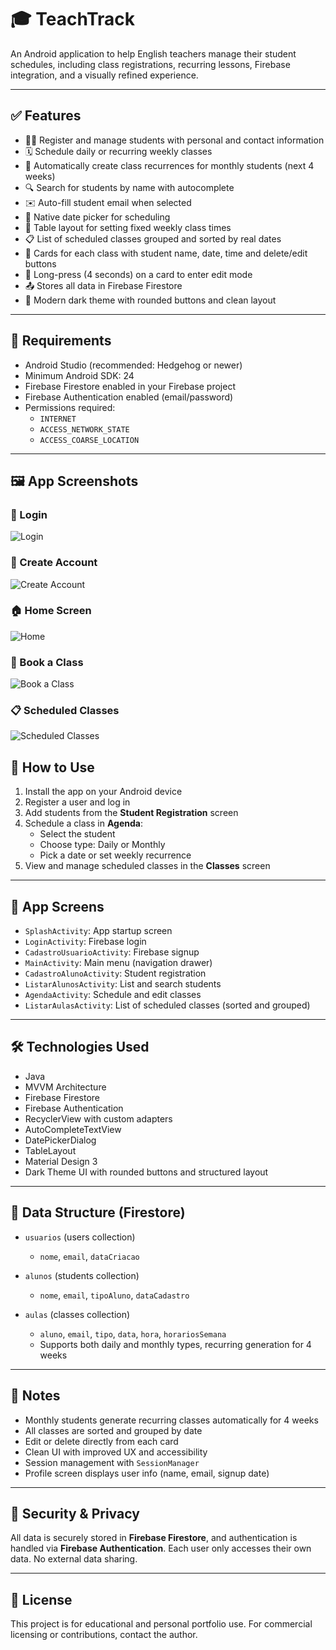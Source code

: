 # 🎓 TeachTrack

An Android application to help English teachers manage their student schedules, including class registrations, recurring lessons, Firebase integration, and a visually refined experience.

---

## ✅ Features

- 🧑‍🏫 Register and manage students with personal and contact information  
- 🗓️ Schedule daily or recurring weekly classes  
- 🔁 Automatically create class recurrences for monthly students (next 4 weeks)  
- 🔍 Search for students by name with autocomplete  
- ✉️ Auto-fill student email when selected  
- 📅 Native date picker for scheduling  
- 🧮 Table layout for setting fixed weekly class times  
- 📋 List of scheduled classes grouped and sorted by real dates  
- 🧾 Cards for each class with student name, date, time and delete/edit buttons  
- 🧠 Long-press (4 seconds) on a card to enter edit mode  
- 📤 Stores all data in Firebase Firestore  
- 🌙 Modern dark theme with rounded buttons and clean layout  

---

## 🧪 Requirements

- Android Studio (recommended: Hedgehog or newer)  
- Minimum Android SDK: 24  
- Firebase Firestore enabled in your Firebase project  
- Firebase Authentication enabled (email/password)  
- Permissions required:
  - `INTERNET`
  - `ACCESS_NETWORK_STATE`
  - `ACCESS_COARSE_LOCATION`

---


## 🖼️ App Screenshots

### 🔐 Login
![Login](screenshots/login.png)

### 👤 Create Account
![Create Account](screenshots/createaccount.png)

### 🏠 Home Screen
![Home](screenshots/home.png)

### 📅 Book a Class
![Book a Class](screenshots/bookaclass.png)

### 📋 Scheduled Classes
![Scheduled Classes](screenshots/scheduledclasses.png)

## 🚀 How to Use

1. Install the app on your Android device  
2. Register a user and log in  
3. Add students from the **Student Registration** screen  
4. Schedule a class in **Agenda**:
   - Select the student  
   - Choose type: Daily or Monthly  
   - Pick a date or set weekly recurrence  
5. View and manage scheduled classes in the **Classes** screen  

---

## 🧱 App Screens

- `SplashActivity`: App startup screen  
- `LoginActivity`: Firebase login  
- `CadastroUsuarioActivity`: Firebase signup  
- `MainActivity`: Main menu (navigation drawer)  
- `CadastroAlunoActivity`: Student registration  
- `ListarAlunosActivity`: List and search students  
- `AgendaActivity`: Schedule and edit classes  
- `ListarAulasActivity`: List of scheduled classes (sorted and grouped)  

---

## 🛠️ Technologies Used

- Java  
- MVVM Architecture  
- Firebase Firestore  
- Firebase Authentication  
- RecyclerView with custom adapters  
- AutoCompleteTextView  
- DatePickerDialog  
- TableLayout  
- Material Design 3  
- Dark Theme UI with rounded buttons and structured layout  

---

## 📁 Data Structure (Firestore)

- `usuarios` (users collection)  
  - `nome`, `email`, `dataCriacao`  

- `alunos` (students collection)  
  - `nome`, `email`, `tipoAluno`, `dataCadastro`  

- `aulas` (classes collection)  
  - `aluno`, `email`, `tipo`, `data`, `hora`, `horariosSemana`  
  - Supports both daily and monthly types, recurring generation for 4 weeks  

---

## 📌 Notes

- Monthly students generate recurring classes automatically for 4 weeks  
- All classes are sorted and grouped by date  
- Edit or delete directly from each card  
- Clean UI with improved UX and accessibility  
- Session management with `SessionManager`  
- Profile screen displays user info (name, email, signup date)  

---

## 🔐 Security & Privacy

All data is securely stored in **Firebase Firestore**, and authentication is handled via **Firebase Authentication**. Each user only accesses their own data. No external data sharing.

---

## 📄 License

This project is for educational and personal portfolio use. For commercial licensing or contributions, contact the author.
